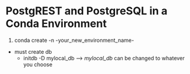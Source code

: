 # PostgREST and PostgreSQL in a Conda Environment

1. conda create -n -your_new_environment_name-

- must create db
  - initdb -D mylocal_db --> *mylocal_db* can be changed to whatever you choose
